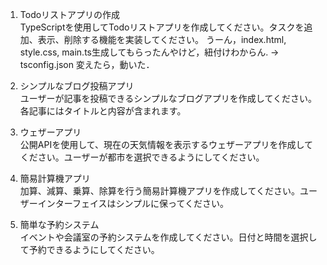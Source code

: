 1. Todoリストアプリの作成  
    TypeScriptを使用してTodoリストアプリを作成してください。タスクを追加、表示、削除する機能を実装してください。
        うーん，index.html, style.css, main.ts生成してもらったんやけど，紐付けわからん.
        -> tsconfig.json 変えたら，動いた．

2. シンプルなブログ投稿アプリ  
    ユーザーが記事を投稿できるシンプルなブログアプリを作成してください。各記事にはタイトルと内容が含まれます。

3. ウェザーアプリ  
    公開APIを使用して、現在の天気情報を表示するウェザーアプリを作成してください。ユーザーが都市を選択できるようにしてください。

4. 簡易計算機アプリ  
    加算、減算、乗算、除算を行う簡易計算機アプリを作成してください。ユーザーインターフェイスはシンプルに保ってください。

5. 簡単な予約システム  
    イベントや会議室の予約システムを作成してください。日付と時間を選択して予約できるようにしてください。
